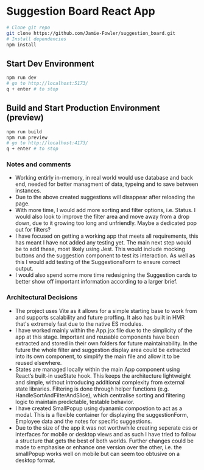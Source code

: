 # Suggestion Board React App

```bash
# Clone git repo
git clone https://github.com/Jamie-Fowler/suggestion_board.git
# Install dependencies
npm install
```

## Start Dev Environment
```bash
npm run dev
# go to http://localhost:5173/
q + enter # to stop
```

## Build and Start Production Environment (preview)
```bash
npm run build
npm run preview
# go to http://localhost:4173/
q + enter # to stop
```

### Notes and comments

- Working entirly in-memory, in real world would use database and back end, needed for better managment of data, typeing and to save between instances.
- Due to the above created suggestions will disappear after reloading the page.
- With more time, I would add more sorting and filter options, i.e. Status. I would also look to improve the filter area and move away from a drop down, due to it growing too long and unfriendly. Maybe a dedicated pop out for filters?
- I have focused on getting a working app that meets all requirements, this has meant I have not added any testing yet. The main next step would be to add these, most likely using Jest. This would include mocking buttons and the suggestion component to test its interaction. As well as this I would add testing of the SuggestionsForm to ensure correct output.
- I would also spend some more time redesigning the Suggestion cards to better show off important information according to a larger brief.

### Architectural Decisions

- The project uses Vite as it allows for a simple starting base to work from and supports scalability and future proffing. It also has built in HMR that's extremely fast due to the native ES modules.
- I have worked mainly within the App.jsx file due to the simplicity of the app at this stage. Important and reusable components have been extracted and stored in their own folders for future maintainability. In the future the whole filter and suggestion display area could be extracted into its own component, to simplify the main file and allow it to be reused elsewhere.
- States are managed locally within the main App component using React’s built-in useState hook. This keeps the architecture lightweight and simple, without introducing additional complexity from external state libraries. Filtering is done through helper functions (e.g. HandleSortAndFilterAndSlice), which centralise sorting and filtering logic to maintain predictable, testable behavior.
- I have created SmallPopup  using dyanamic compostion to act as a modal. This is a flexible container for displaying the suggestionForm, Employee data and the notes for specific suggestions.
- Due to the size of the app it was not worthwhile creating seperate css or interfaces for mobile or desktop views and as such I have tried to follow a structure that gets the best of both worlds. Further changes could be made to emphasise or enhance one version over the other, i.e. the smallPopup works well on mobile but can seem too obtusive on a desktop format.
